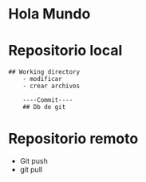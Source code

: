 # Hola Mundo

# Repositorio local
    ## Working directory 
        - modificar 
        - crear archivos

        ----Commit----
        ## Db de git

# Repositorio remoto
- Git push
- git pull